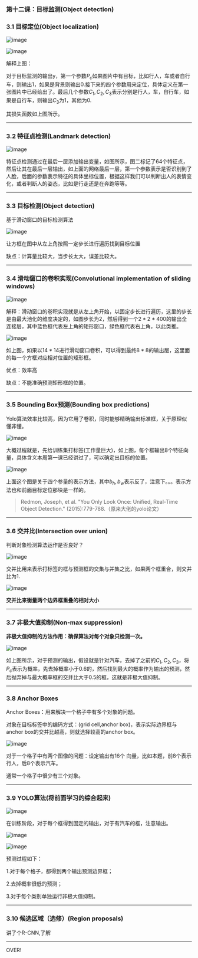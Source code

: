 ### 第十二课：目标监测(Object detection)

### 3.1 目标定位(Object localization)

![image](https://cdn.jsdelivr.net/gh/JLUVicent/image-saving@master/20210731/image.551eg4vvumk0.png)

![image](https://cdn.jsdelivr.net/gh/JLUVicent/image-saving@master/20210731/image.482po981zeg0.png)

解释上图：

对于目标监测的输出y，第一个参数$P_c$​如果图片中有目标，比如行人，车或者自行车，则输出1，如果是背景则输出0.接下来的四个参数用来定位，具体定义在第一张图片中已经给出了。最后几个参数$C_1,C_2,C_3$表示分别是行人，车，自行车，如果是自行车，则输出$C_3$为1，其他为0.

其损失函数如上图所示。

***

### 3.2 特征点检测(Landmark detection)

![image](https://cdn.jsdelivr.net/gh/JLUVicent/image-saving@master/20210731/image.2bj7dyj2m05c.png)

特征点检测通过在最后一层添加输出变量，如图所示，图二标记了64个特征点，然后让其在最后一层输出，如上面的网络最后一层，第一个参数表示是否识别到了人脸，后面的参数表示特征的具体坐标位置，根据这样我们可以判断出人的表情变化，或者判断人的姿态，比如是行走还是在奔跑等等。

***

### 3.3 目标检测(Object detection)

基于滑动窗口的目标检测算法

![image](https://cdn.jsdelivr.net/gh/JLUVicent/image-saving@master/20210731/image.31f2gubmijk0.png)

让方框在图中从左上角按照一定步长进行遍历找到目标位置

缺点：计算量比较大，当步长太大，误差比较大。

***

### 3.4 滑动窗口的卷积实现(Convolutional implementation of sliding windows)

![image](https://cdn.jsdelivr.net/gh/JLUVicent/image-saving@master/20210731/image.411uvg3pz6e0.png)

解释：滑动窗口的卷积实现就是从左上角开始，以固定步长进行遍历，这里的步长是由最大池化的维度决定的，如图步长为2，然后得到一个$2*2*400$的输出全连接层，其中蓝色框代表左上角的矩形窗口，绿色框代表右上角，以此类推。

![image](https://cdn.jsdelivr.net/gh/JLUVicent/image-saving@master/20210731/image.7egjpucbd8g.png)

如上图，如果以$14*14$进行滑动窗口卷积，可以得到最终$8*8$​的输出层，这里面的每一个方框对应相对位置的矩形框。

优点：效率高

缺点：不能准确预测矩形框的位置。

***

### 3.5 Bounding Box预测(Bounding box predictions)

Yolo算法效率比较高，因为它用了卷积，同时能够精确输出标准框，关于原理似懂非懂。

![image](https://cdn.jsdelivr.net/gh/JLUVicent/image-saving@master/20210731/image.72kujug6cvk0.png)

大概过程就是，先给训练集打标签(工作量巨大)，如上图，每个框输出8个特征向量，具体含义本周第一课已经讲过了，可以确定出目标的位置。

![image](https://cdn.jsdelivr.net/gh/JLUVicent/image-saving@master/20210731/image.2uwsl6mubzg.png)

上面这个图是关于四个参量的表示方法，其中$b_h,b_w$​表示反了，注意下。。。表示方法也和前面目标定位那块是一样的。

> Redmon, Joseph, et al. "You Only Look Once: Unified, Real-Time Object Detection." (2015):779-788.（原来大佬的yolo论文）

***

### 3.6 交并比(Intersection over union)

判断对象检测算法运作是否良好？

![image](https://cdn.jsdelivr.net/gh/JLUVicent/image-saving@master/20210731/image.4w0v3pxp59q0.png)

交并比用来表示打标签的框与预测框的交集与并集之比，如果两个框重合，则交并比为1.

![image](https://cdn.jsdelivr.net/gh/JLUVicent/image-saving@master/20210731/image.3d88i0hqnnw0.png)

**交并比来衡量两个边界框重叠的相对大小**

***

### 3.7 非极大值抑制(Non-max suppression)

**非极大值抑制的方法作用：确保算法对每个对象只检测一次。**

![image](https://cdn.jsdelivr.net/gh/JLUVicent/image-saving@master/20210731/image.19j1q1roryio.png)

如上图所示，对于预测的输出，假设就是针对汽车，去掉了之前的$C_1,C_2,C_3$，将$P_c$表示为概率，先去掉概率小于0.6的，然后找到最大的概率作为输出的预测，然后抛弃掉与最大概率框的交并比大于0.5的框，这就是非极大值抑制。

***

### 3.8 Anchor Boxes

Anchor Boxes：用来解决一个格子中有多个对象的问题。

对象在目标标签中的编码方式：(grid cell,anchor box)，表示实际边界框与anchor box的交并比越高，则就选择较高的anchor box。

![image](https://cdn.jsdelivr.net/gh/JLUVicent/image-saving@master/20210731/image.70qhf571fxk0.png)

对于一个格子中有两个图像的问题：设定输出有16个 向量，比如本题，前8个表示行人，后8个表示汽车。

通常一个格子中很少有三个对象。

***

### 3.9 YOLO算法(将前面学习的综合起来)

![image](https://cdn.jsdelivr.net/gh/JLUVicent/image-saving@master/20210731/image.37fotetfhao0.png)

在训练阶段，对于每个框得到固定的输出，对于有汽车的框，注意输出。

![image](https://cdn.jsdelivr.net/gh/JLUVicent/image-saving@master/20210731/image.4tdjtvbsrta0.png)

![image](https://cdn.jsdelivr.net/gh/JLUVicent/image-saving@master/20210731/image.3cbckhocgto0.png)

预测过程如下：

1.对于每个格子，都得到两个输出预测边界框；

2.去掉概率很低的预测；

3.对于每个类别单独运行非极大值抑制。

***

### 3.10 候选区域（选修）(Region proposals)

讲了个R-CNN,了解

***

OVER!

